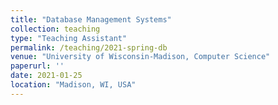 ```yaml
---
title: "Database Management Systems"
collection: teaching
type: "Teaching Assistant"
permalink: /teaching/2021-spring-db
venue: "University of Wisconsin-Madison, Computer Science"
paperurl: ''
date: 2021-01-25
location: "Madison, WI, USA"
---
```


